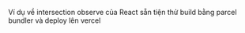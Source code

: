 Ví dụ về intersection observe của React sẵn tiện thử build bằng parcel bundler và deploy lên vercel
